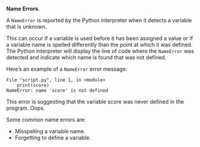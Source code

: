 **Name Errors**. 

A `NameError` is reported by the Python interpreter when it detects a variable that is unknown.

This can occur if a variable is used before it has been assigned a value or if a variable name is spelled differently than the point at which it was defined. 
The Python interpreter will display the line of code where the `NameError` was detected and indicate which name is found that was not defined.

Here’s an example of a `NameError` error message:
```
File "script.py", line 1, in <module>
    print(score)
NameError: name 'score' is not defined
```

This error is suggesting that the variable score was never defined in the program. Oops.

Some common name errors are:

* Misspelling a variable name.
* Forgetting to define a variable.
